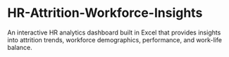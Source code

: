 # HR-Attrition-Workforce-Insights
An interactive HR analytics dashboard built in Excel that provides insights into attrition trends, workforce demographics, performance, and work-life balance.
